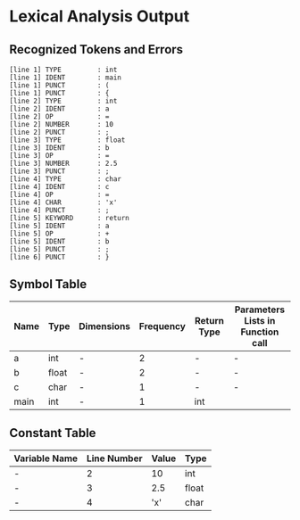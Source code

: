 # Lexical Analysis Output

## Recognized Tokens and Errors

```
[line 1] TYPE         : int
[line 1] IDENT        : main
[line 1] PUNCT        : (
[line 1] PUNCT        : {
[line 2] TYPE         : int
[line 2] IDENT        : a
[line 2] OP           : =
[line 2] NUMBER       : 10
[line 2] PUNCT        : ;
[line 3] TYPE         : float
[line 3] IDENT        : b
[line 3] OP           : =
[line 3] NUMBER       : 2.5
[line 3] PUNCT        : ;
[line 4] TYPE         : char
[line 4] IDENT        : c
[line 4] OP           : =
[line 4] CHAR         : 'x'
[line 4] PUNCT        : ;
[line 5] KEYWORD      : return
[line 5] IDENT        : a
[line 5] OP           : +
[line 5] IDENT        : b
[line 5] PUNCT        : ;
[line 6] PUNCT        : }
```

## Symbol Table

| Name            | Type         | Dimensions   | Frequency | Return Type  | Parameters Lists in Function call   |
|-----------------|--------------|--------------|-----------|--------------|-------------------------------------|
| a               | int          | -            | 2         | -            | -                                   |
| b               | float        | -            | 2         | -            | -                                   |
| c               | char         | -            | 1         | -            | -                                   |
| main            | int          | -            | 1         | int          |                                     |

## Constant Table

| Variable Name   | Line Number | Value                | Type     |
|-----------------|-------------|----------------------|----------|
| -               | 2           | 10                   | int      |
| -               | 3           | 2.5                  | float    |
| -               | 4           | 'x'                  | char     |
